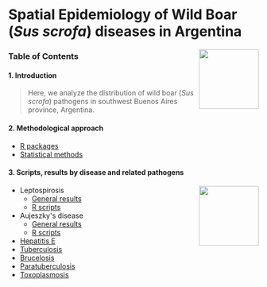 # Spatial Epidemiology of Wild Boar (*Sus scrofa*) diseases in Argentina

<img src="https://user-images.githubusercontent.com/20196847/82152923-d78ba600-983a-11ea-9bfc-2a9115a029f5.jpg" height="120" width="120" img align="right">

### Table of Contents

#### 1. Introduction  
> Here, we analyze the distribution of wild boar (*Sus scrofa*) pathogens in southwest Buenos Aires province, Argentina. 

#### 2. Methodological approach  
- [R packages](./R-packages/R-packages.md)    
- [Statistical methods](./Statistical_methods/Methods.md)    

#### 3. Scripts, results by disease and related pathogens

<img src="(https://github.com/lucianolasala/Wild-boar-diseases/issues/3#issuecomment-675818951.jpg)" height="120" width="120" img align="right">



- Leptospirosis  
    - [General results](./Results/Leptospira.md)  
    - [R scripts](./Results/Leptospira.R)  
- Aujeszky's disease
    - [General results](./Results/Aujeszky.md)
    - [R scripts](./Results/Aujeszky.R) 
- [Hepatitis E](#hepatitis-e-virus)  
- [Tuberculosis](#mycobacterium-bovis)  
- [Brucelosis](#brucelosis)  
- [Paratuberculosis](#paratuebrculosis)  
- [Toxoplasmosis](#toxoplasmosis)



